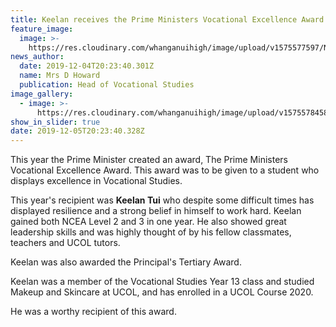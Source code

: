 ```yaml
---
title: Keelan receives the Prime Ministers Vocational Excellence Award.
feature_image:
  image: >-
    https://res.cloudinary.com/whanganuihigh/image/upload/v1575577597/News/Keelan_Tui.Vocational_excellence_awardjpg.jpg
news_author:
  date: 2019-12-04T20:23:40.301Z
  name: Mrs D Howard
  publication: Head of Vocational Studies
image_gallery:
  - image: >-
      https://res.cloudinary.com/whanganuihigh/image/upload/v1575578458/News/Keelan-Tui...jpg
show_in_slider: true
date: 2019-12-05T20:23:40.328Z
---
```

This year the Prime Minister created an award, The Prime Ministers Vocational Excellence Award.  This award was to be given to a student who displays excellence in Vocational Studies.

This year's recipient was **Keelan Tui**  who despite some difficult times has displayed resilience and a strong belief in himself to work hard. Keelan gained both NCEA Level 2 and 3 in one year. He also showed great leadership skills and was highly thought of by his fellow classmates, teachers and UCOL tutors. 

Keelan was also awarded the Principal's Tertiary Award. 

Keelan was a member of the Vocational Studies Year 13 class and studied Makeup and Skincare at UCOL, and has enrolled in a UCOL Course 2020. 

He was a worthy recipient of this award.
